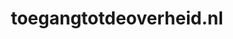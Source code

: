 ---
layout: post
title: "toegangtotdeoverheid.nl"
internal_url: "/dutchgov/toegangtotdeoverheid.nl.html"
subdomains_count: 6
all_subdomains_count: 6
urls_count: 4
ssl_rank: 0
http_rank: 44.25
url_link: /data/toegangtotdeoverheid.nl/urls.txt
all_subdomains_link: /data/toegangtotdeoverheid.nl/all_subdomains.txt
subdomains_link: /data/toegangtotdeoverheid.nl/subdomains.txt
categories: dutchgov
---